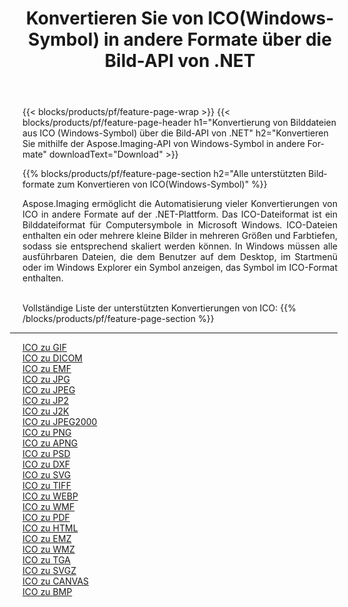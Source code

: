 ﻿---
title: Konvertieren Sie von ICO(Windows-Symbol) in andere Formate über die Bild-API von .NET 
weight: 3920
url: /de/net/conversion/from/ico 
lang: de
langdirlevel: 2
locales: zh-hans,ja,it,ru,de,es,fr,nl,id,lt,pl,pt,vi,tr,ko,zh-hant,ar,hi,th,sv,cs,uk,he
description: Mit Aspose.Imaging können Sie ganz einfach von ICO(Windows-Symbol) in andere Formate konvertieren
---

{{< blocks/products/pf/feature-page-wrap >}}
{{< blocks/products/pf/feature-page-header h1="Konvertierung von Bilddateien aus ICO (Windows-Symbol) über die Bild-API von .NET" h2="Konvertieren Sie mithilfe der Aspose.Imaging-API von Windows-Symbol in andere Formate" downloadText="Download" >}}


{{% blocks/products/pf/feature-page-section  h2="Alle unterstützten Bildformate zum Konvertieren von ICO(Windows-Symbol)" %}}
<p align=justify>Aspose.Imaging ermöglicht die Automatisierung vieler Konvertierungen von ICO in andere Formate auf der .NET-Plattform. Das ICO-Dateiformat ist ein Bilddateiformat für Computersymbole in Microsoft Windows. ICO-Dateien enthalten ein oder mehrere kleine Bilder in mehreren Größen und Farbtiefen, sodass sie entsprechend skaliert werden können. In Windows müssen alle ausführbaren Dateien, die dem Benutzer auf dem Desktop, im Startmenü oder im Windows Explorer ein Symbol anzeigen, das Symbol im ICO-Format enthalten.</p>
<br/>
Vollständige Liste der unterstützten Konvertierungen von ICO:
{{% /blocks/products/pf/feature-page-section %}}
<div class="container-fluid productfamilypage bg-gray">
    <div class="convertypes bg-gray agp-content section">
        <div class="container">
		<hr style="margin-left:-20px;"/>
		<div class="row other-converters">
		    <div class='col-md-2 other-converter remove-lp remove-rp'><a href="/imaging/de/net/conversion/ico-to-gif" >ICO zu GIF</a></div><div class='col-md-2 other-converter remove-lp remove-rp'><a href="/imaging/de/net/conversion/ico-to-dicom" >ICO zu DICOM</a></div><div class='col-md-2 other-converter remove-lp remove-rp'><a href="/imaging/de/net/conversion/ico-to-emf" >ICO zu EMF</a></div><div class='col-md-2 other-converter remove-lp remove-rp'><a href="/imaging/de/net/conversion/ico-to-jpg" >ICO zu JPG</a></div><div class='col-md-2 other-converter remove-lp remove-rp'><a href="/imaging/de/net/conversion/ico-to-jpeg" >ICO zu JPEG</a></div><div class='col-md-2 other-converter remove-lp remove-rp'><a href="/imaging/de/net/conversion/ico-to-jp2" >ICO zu JP2</a></div><div class='col-md-2 other-converter remove-lp remove-rp'><a href="/imaging/de/net/conversion/ico-to-j2k" >ICO zu J2K</a></div><div class='col-md-2 other-converter remove-lp remove-rp'><a href="/imaging/de/net/conversion/ico-to-jpeg2000" >ICO zu JPEG2000</a></div><div class='col-md-2 other-converter remove-lp remove-rp'><a href="/imaging/de/net/conversion/ico-to-png" >ICO zu PNG</a></div><div class='col-md-2 other-converter remove-lp remove-rp'><a href="/imaging/de/net/conversion/ico-to-apng" >ICO zu APNG</a></div><div class='col-md-2 other-converter remove-lp remove-rp'><a href="/imaging/de/net/conversion/ico-to-psd" >ICO zu PSD</a></div><div class='col-md-2 other-converter remove-lp remove-rp'><a href="/imaging/de/net/conversion/ico-to-dxf" >ICO zu DXF</a></div><div class='col-md-2 other-converter remove-lp remove-rp'><a href="/imaging/de/net/conversion/ico-to-svg" >ICO zu SVG</a></div><div class='col-md-2 other-converter remove-lp remove-rp'><a href="/imaging/de/net/conversion/ico-to-tiff" >ICO zu TIFF</a></div><div class='col-md-2 other-converter remove-lp remove-rp'><a href="/imaging/de/net/conversion/ico-to-webp" >ICO zu WEBP</a></div><div class='col-md-2 other-converter remove-lp remove-rp'><a href="/imaging/de/net/conversion/ico-to-wmf" >ICO zu WMF</a></div><div class='col-md-2 other-converter remove-lp remove-rp'><a href="/imaging/de/net/conversion/ico-to-pdf" >ICO zu PDF</a></div><div class='col-md-2 other-converter remove-lp remove-rp'><a href="/imaging/de/net/conversion/ico-to-html" >ICO zu HTML</a></div><div class='col-md-2 other-converter remove-lp remove-rp'><a href="/imaging/de/net/conversion/ico-to-emz" >ICO zu EMZ</a></div><div class='col-md-2 other-converter remove-lp remove-rp'><a href="/imaging/de/net/conversion/ico-to-wmz" >ICO zu WMZ</a></div><div class='col-md-2 other-converter remove-lp remove-rp'><a href="/imaging/de/net/conversion/ico-to-tga" >ICO zu TGA</a></div><div class='col-md-2 other-converter remove-lp remove-rp'><a href="/imaging/de/net/conversion/ico-to-svgz" >ICO zu SVGZ</a></div><div class='col-md-2 other-converter remove-lp remove-rp'><a href="/imaging/de/net/conversion/ico-to-canvas" >ICO zu CANVAS</a></div><div class='col-md-2 other-converter remove-lp remove-rp'><a href="/imaging/de/net/conversion/ico-to-bmp" >ICO zu BMP</a></div>
                </div>
        </div>
    </div>
</div>
<br/>

